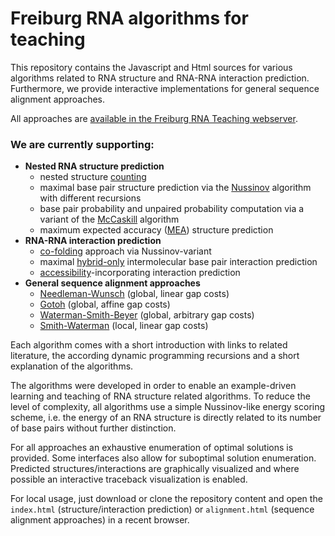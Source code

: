 # Freiburg RNA algorithms for teaching

This repository contains the Javascript and Html sources for various
algorithms related to RNA structure and RNA-RNA interaction prediction.
Furthermore, we provide interactive implementations for general
sequence alignment approaches.

All approaches are [available in the Freiburg RNA Teaching webserver](http://rna.informatik.uni-freiburg.de/Teaching/).

### We are currently supporting:

- **Nested RNA structure prediction**
  - nested structure [counting](http://rna.informatik.uni-freiburg.de/Teaching/index.jsp?toolName=counting)
  - maximal base pair structure prediction via the [Nussinov](http://rna.informatik.uni-freiburg.de/Teaching/index.jsp?toolName=Nussinov) algorithm with different recursions
  - base pair probability and unpaired probability computation via a variant of the [McCaskill](http://rna.informatik.uni-freiburg.de/Teaching/index.jsp?toolName=McCaskill) algorithm
  - maximum expected accuracy ([MEA](http://rna.informatik.uni-freiburg.de/Teaching/index.jsp?toolName=MEA)) structure prediction
- **RNA-RNA interaction prediction**
  - [co-folding](http://rna.informatik.uni-freiburg.de/Teaching/index.jsp?toolName=co-folding) approach via Nussinov-variant
  - maximal [hybrid-only](http://rna.informatik.uni-freiburg.de/Teaching/index.jsp?toolName=hybrid-only) intermolecular base pair interaction prediction
  - [accessibility](http://rna.informatik.uni-freiburg.de/Teaching/index.jsp?toolName=accessibility)-incorporating interaction prediction
- **General sequence alignment approaches**
  - [Needleman-Wunsch](http://rna.informatik.uni-freiburg.de/Teaching/index.jsp?toolName=Needleman-Wunsch) (global, linear gap costs)
  - [Gotoh](http://rna.informatik.uni-freiburg.de/Teaching/index.jsp?toolName=Gotoh) (global, affine gap costs)
  - [Waterman-Smith-Beyer](http://rna.informatik.uni-freiburg.de/Teaching/index.jsp?toolName=Waterman-Smith-Beyer) (global, arbitrary gap costs)
  - [Smith-Waterman](http://rna.informatik.uni-freiburg.de/Teaching/index.jsp?toolName=Smith-Waterman) (local, linear gap costs)
  
Each algorithm comes with a short introduction with links to related
literature, the according dynamic programming recursions 
and a short explanation of the algorithms.

The algorithms were developed in order to enable an example-driven learning and teaching of
RNA structure related algorithms. To reduce the level of complexity,
all algorithms use a simple Nussinov-like energy scoring scheme, i.e.
the energy of an RNA structure is directly related to its number 
of base pairs without further distinction.

For all approaches an exhaustive enumeration of optimal solutions is provided. 
Some interfaces also allow for suboptimal solution enumeration.
Predicted structures/interactions are graphically visualized and where possible
an interactive traceback visualization is enabled. 

For local usage, just download or clone the repository content and open the
`index.html` (structure/interaction prediction) or 
`alignment.html` (sequence alignment approaches) 
in a recent browser.



